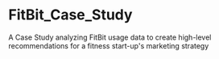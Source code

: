 # FitBit_Case_Study
 A Case Study analyzing FitBit usage data to create high-level recommendations for a fitness start-up's marketing strategy 
